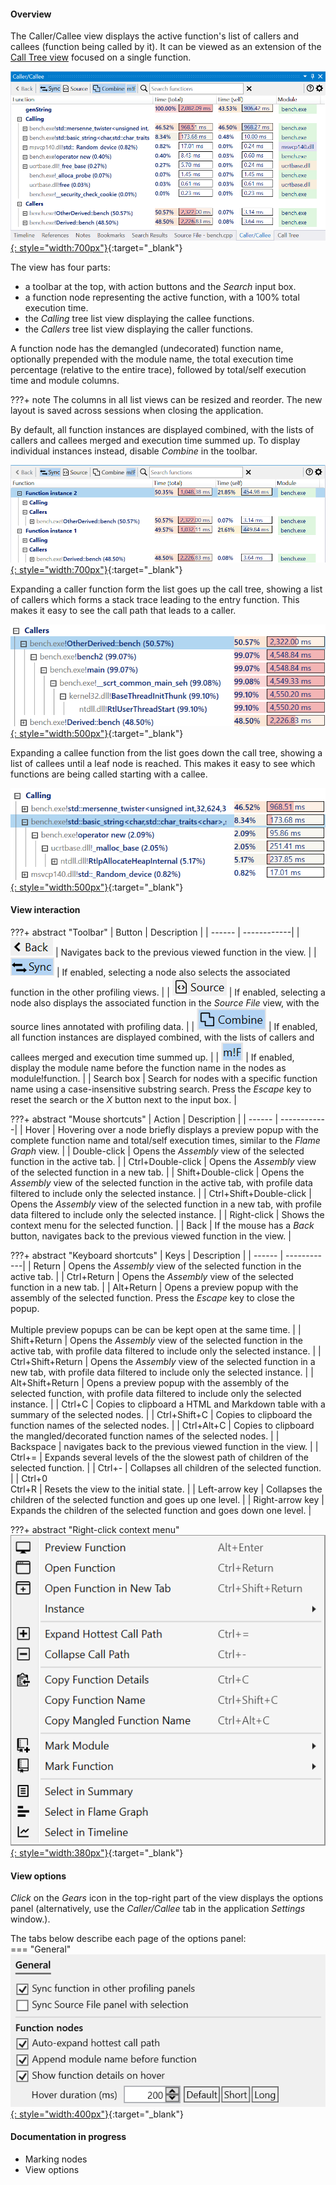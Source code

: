 #### Overview

The Caller/Callee view displays the active function's list of callers and callees (function being called by it). It can be viewed as an extension of the [Call Tree view](call-tree-panel.md) focused on a single function.     

[![Profiling UI screenshot](img/caller-view_1002x539.png){: style="width:700px"}](img/caller-view_1002x539.png){:target="_blank"}

The view has four parts:  

- a toolbar at the top, with action buttons and the *Search* input box.
- a function node representing the active function, with a 100% total execution time.
- the *Calling* tree list view displaying the callee functions.
- the *Callers* tree list view displaying the caller functions.
  
A function node has the demangled (undecorated) function name, optionally prepended with the module name, the total execution time percentage (relative to the entire trace),  followed by total/self execution time and module columns.

???+ note
    The columns in all list views can be resized and reorder. The new layout is saved across sessions when closing the application.

By default, all function instances are displayed combined, with the lists of callers and callees merged and execution time summed up. To display individual instances instead, disable *Combine* in the toolbar.

[![Profiling UI screenshot](img/call-tree-instances_1005x311.png){: style="width:700px"}](img/call-tree-instances_1005x311.png){:target="_blank"}

Expanding a caller function form the list goes up the call tree, showing a list of callers which forms a stack trace leading to the entry function. This makes it easy to see the call path that leads to a caller.

[![Profiling UI screenshot](img/caller-expand-caller_804x233.png){: style="width:500px"}](img/caller-expand-caller_804x233.png){:target="_blank"}

Expanding a callee function from the list goes down the call tree, showing a list of callees until a leaf node is reached. This makes it easy to see which functions are being called starting with a callee.

[![Profiling UI screenshot](img/caller-expand-calling_724x210.png){: style="width:500px"}](img/caller-expand-calling_724x210.png){:target="_blank"}

#### View interaction

???+ abstract "Toolbar"
    | Button | Description |
    | ------ | ------------|
    | ![](img/flame-graph-toolbar-back.png) | Navigates back to the previous viewed function in the view. |
    | ![](img/flame-graph-toolbar-sync.png) | If enabled, selecting a node also selects the associated function in the other profiling views. |
    | ![](img/flame-graph-toolbar-source.png) | If enabled, selecting a node also displays the associated function in the *Source File* view, with the source lines annotated with profiling data. |
    | ![](img/call-tree-toolbar-combine.png) | If enabled, all function instances are displayed combined, with the lists of callers and callees merged and execution time summed up. |
    | ![](img/flame-graph-toolbar-module.png) | If enabled, display the module name before the function name in the nodes as module!function. |
    | Search box | Search for nodes with a specific function name using a case-insensitive substring search. Press the *Escape* key to reset the search or the *X* button next to the input box. |

???+ abstract "Mouse shortcuts"
    | Action | Description |
    | ------ | ------------|
    | Hover |  Hovering over a node briefly displays a preview popup with the complete function name and total/self execution times, similar to the *Flame Graph* view. |
    | Double-click | Opens the *Assembly* view of the selected function in the active tab. |
    | Ctrl+Double-click | Opens the *Assembly* view of the selected function in a new tab. |
    | Shift+Double-click | Opens the *Assembly* view of the selected function in the active tab, with profile data filtered to include only the selected instance. |
    | Ctrl+Shift+Double-click | Opens the *Assembly* view of the selected function in a new tab, with profile data filtered to include only the selected instance. |
    | Right-click | Shows the context menu for the selected function. |
    | Back | If the mouse has a *Back* button, navigates back to the previous viewed function in the view. |

???+ abstract "Keyboard shortcuts"
    | Keys | Description |
    | ------ | ------------|
    | Return | Opens the *Assembly* view of the selected function in the active tab. |
    | Ctrl+Return | Opens the *Assembly* view of the selected function in a new tab. |
    | Alt+Return | Opens a preview popup with the assembly of the selected function. Press the *Escape* key to close the popup.<br><br>Multiple preview popups can be can be kept open at the same time. |
    | Shift+Return | Opens the *Assembly* view of the selected function in the active tab, with profile data filtered to include only the selected instance. |
    | Ctrl+Shift+Return | Opens the *Assembly* view of the selected function in a new tab, with profile data filtered to include only the selected instance. |
    | Alt+Shift+Return | Opens a preview popup with the assembly of the selected function, with profile data filtered to include only the selected instance. |
    | Ctrl+C | Copies to clipboard a HTML and Markdown table with a summary of the selected nodes. |
    | Ctrl+Shift+C | Copies to clipboard the function names of the selected nodes. |
    | Ctrl+Alt+C | Copies to clipboard the mangled/decorated function names of the selected nodes. |
    | Backspace | navigates back to the previous viewed function in the view. |
    | Ctrl+= | Expands several levels of the the slowest path of children of the selected function. |
    | Ctrl+- | Collapses all children of the selected function. |
    | Ctrl+0<br>Ctrl+R |  Resets the view to the initial state. |
    | Left-arrow key | Collapses the children of the selected function and goes up one level. |
    | Right-arrow key | Expands the children of the selected function and goes down one level. |
    
???+ abstract "Right-click context menu"
    [![Profiling UI screenshot](img/call-tree-context-menu_524x517.png){: style="width:380px"}](img/call-tree-context-menu_524x517.png){:target="_blank"}  

#### View options

*Click* on the *Gears* icon in the top-right part of the view displays the options panel (alternatively, use the *Caller/Callee* tab in the application *Settings* window.).  

The tabs below describe each page of the options panel:  
=== "General"
    [![Profiling UI screenshot](img/call-options-general_584x282.png){: style="width:400px"}](img/call-options-general_584x282.png){:target="_blank"} 

#### Documentation in progress
- Marking nodes
- View options